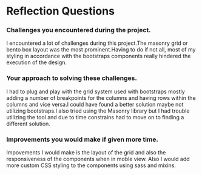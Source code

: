 # Reflection Questions

### Challenges you encountered during the project.
I encountered a lot of challenges during this project.The masonry grid or bento box layout was the most prominent.Having to do if not all, most of my styling in accordance with the bootstraps components really hindered the execution of the design.

### Your approach to solving these challenges.
I had to plug and play with the grid system used with bootstraps mostly adding a number of breakpoints for the columns and having rows within the columns and vice versa.I could have found a better solution maybe not utilizing bootstraps.I also tried using the Masonry library but I had trouble utilizing the tool and due to time constrains had to move on to finding a different solution. 


### Improvements you would make if given more time.
Impovements I would make is the layout of the grid and also the responsiveness of the components when in moble view. Also I would add more custom CSS styling to the components using sass and mixins. 